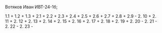 Вотяков Иван ИВТ-24-1б; 

1.1 +
1.2 +
1.3 +
2.1 +
2.2 +
2.3 +
2.4 +
2.5 +
2.6 +
2.7 +
2.8 +
2.9 -
2. 10 +
2. 11 +
2. 12 +
2. 13 +
2. 14 +
2. 15 +
2. 16 +
2. 17 +
2. 18 +
2. 19 +
2. 20 -
2. 21 -
2. 22 -
2. 23 -
